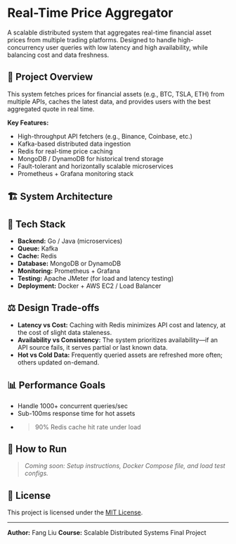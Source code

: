 # Real-Time Price Aggregator

A scalable distributed system that aggregates real-time financial asset prices from multiple trading platforms. Designed to handle high-concurrency user queries with low latency and high availability, while balancing cost and data freshness.

## 🧠 Project Overview

This system fetches prices for financial assets (e.g., BTC, TSLA, ETH) from multiple APIs, caches the latest data, and provides users with the best aggregated quote in real time.

**Key Features:**
- High-throughput API fetchers (e.g., Binance, Coinbase, etc.)
- Kafka-based distributed data ingestion
- Redis for real-time price caching
- MongoDB / DynamoDB for historical trend storage
- Fault-tolerant and horizontally scalable microservices
- Prometheus + Grafana monitoring stack

## 🏗️ System Architecture


## 🔧 Tech Stack

- **Backend:** Go / Java (microservices)
- **Queue:** Kafka
- **Cache:** Redis
- **Database:** MongoDB or DynamoDB
- **Monitoring:** Prometheus + Grafana
- **Testing:** Apache JMeter (for load and latency testing)
- **Deployment:** Docker + AWS EC2 / Load Balancer

## ⚖️ Design Trade-offs

- **Latency vs Cost:** Caching with Redis minimizes API cost and latency, at the cost of slight data staleness.
- **Availability vs Consistency:** The system prioritizes availability—if an API source fails, it serves partial or last known data.
- **Hot vs Cold Data:** Frequently queried assets are refreshed more often; others updated on-demand.

## 📊 Performance Goals

- Handle 1000+ concurrent queries/sec
- Sub-100ms response time for hot assets
- >90% Redis cache hit rate under load

## 🚀 How to Run

> _Coming soon: Setup instructions, Docker Compose file, and load test configs._

## 📄 License

This project is licensed under the [MIT License](LICENSE).

---

**Author:** Fang Liu
**Course:** Scalable Distributed Systems Final Project  
